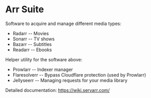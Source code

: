 
# Arr Suite

Software to acquire and manage different media types:
- Radarr -- Movies
- Sonarr -- TV shows
- Bazarr -- Subtitles
- Readarr -- Ebooks

Helper utility for the software above:
- Prowlarr -- Indexer manager
- Flaresolverr -- Bypass Cloudflare protection (used by Prowlarr)
- Jellyseerr -- Managing requests for your media library

Detailed documentation: https://wiki.servarr.com/
